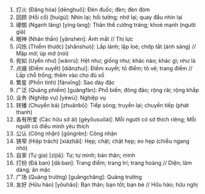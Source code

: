 1. 灯火 (Đăng hỏa) [dēnghuǒ]: Đèn đuốc; đèn; đèn đóm
2. 回顾 (Hồi cố) [huígù]: Nhìn lại; hồi tưởng; nhớ lại; quay đầu nhìn lại
3. 硬朗 (Ngạnh lãng) [yìng·lang]: Thân thể cường tráng; khoẻ mạnh (người già)
4. 眼神 (Nhãn thần) [yǎnshén]: Ánh mắt // Thị lực
5. 闪烁 (Thiểm thước) [shǎnshuò]: Lấp lánh; lập loè; chớp tắt (ánh sáng) // Mập mờ; úp mở (nói)
6. 宛如 (Uyển như) [wǎnrú]: Hệt như; giống như; khác nào; khác gì; như là
7. 点缀 (Điểm xuyết) [diǎnzhuì]: Điểm xuyết; tô điểm; tô vẽ; trang điểm // Lấp chỗ trống; thêm vào cho đủ số
8. 繁星 (Phồn tinh) [fánxīng]: Sao dày đặc
9. 广泛 (Quảng phiếm) [guǎngfàn]: Phổ biến; đông đảo; rộng rãi; rộng khắp
10. 业务 (Nghiệp vụ) [yèwù]: Nghiệp vụ
11. 转播 (Chuyển bá) [zhuǎnbō]: Tiếp sóng; truyền lại; chuyển tiếp (phát thanh)
12. 各有所爱 (Các hữu sở ái) [gèyǒusuǒài]: Mỗi người có sở thích riêng; Mỗi người có điều mình yêu thích
13. 公认 (Công nhận) [gōngrèn]: Công nhận
14. 狭窄 (Hiệp trách) [xiázhǎi]: Hẹp; chật; chật hẹp; eo hẹp (chiều ngang nhỏ)
15. 自家 (Tự gia) [zìjiā]: Tự; tự mình; bản thân; mình
16. 打扮 (Đả ban) [dǎ·ban]: Trang điểm; trang trí; trang hoàng // Diện; làm dáng; ăn mặc
17. 广场 (Quảng trường) [guǎngchǎng]: Quảng trường
18. 友好 (Hữu hảo) [yǒuhǎo]: Bạn thân; bạn tốt; bạn bè // Hữu hảo; hữu nghị
